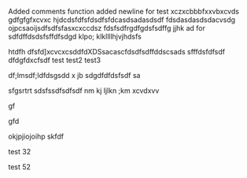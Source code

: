 Added comments function
added newline for test
xczxcbbbfxxvbxcvds
gdfgfgfxcvxc
hjdcdsfdfsfdsdfsfdcasdsadasdsdf
fdsdasdasdsdacvsdg  ojpcsaoijsdfsdfsfasxcxccdsz
fdsfsdfrgdfgdsfsdffg jjhk
ad for sdfdffdsdsfsffdfsdgd  klpo;  klkllllhjvjhdsfs

htdfh
dfsfd]xcvcxcsddfdXDSsacascfdsdfsdffddscsads
sfffdsfdfsdf
dfdgfdxcfsdf
 test
 test2
 test3
 
 

df;lmsdf;ldfdsgsdd
x jb
sdgdfdfdsfsdf
sa

sfgsrtrt
sdsfssdfsdfsdf
nm kj  ljlkn ;km
xcvdxvv

gf

gfd



okjpjiojoihp
skfdf

test 32

test 52
